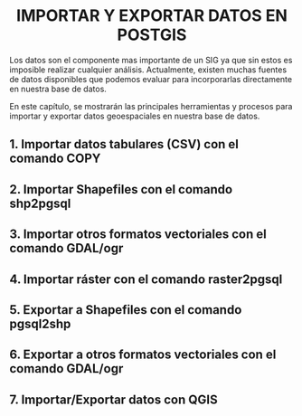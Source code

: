 <center><h1>IMPORTAR Y EXPORTAR DATOS EN POSTGIS</h1></center>

Los datos son el componente mas importante de un SIG ya que sin estos es imposible realizar cualquier análisis. Actualmente, existen muchas fuentes de datos disponibles que podemos evaluar para incorporarlas directamente en nuestra base de datos.

En este capítulo, se mostrarán las principales herramientas y procesos para importar y exportar datos geoespaciales en nuestra base de datos.

## 1. Importar datos tabulares (CSV) con el comando COPY

## 2. Importar Shapefiles con el comando shp2pgsql

## 3. Importar otros formatos vectoriales con el comando GDAL/ogr

## 4. Importar ráster con el comando raster2pgsql

## 5. Exportar a Shapefiles con el comando pgsql2shp

## 6. Exportar a otros formatos vectoriales con el comando GDAL/ogr

## 7. Importar/Exportar datos con QGIS
